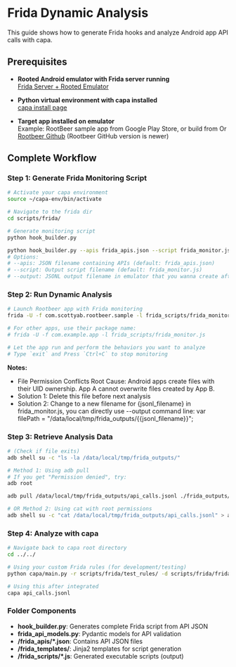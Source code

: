 # Frida Dynamic Analysis

This guide shows how to generate Frida hooks and analyze Android app API calls with capa.

## Prerequisites

- **Rooted Android emulator with Frida server running**  
[Frida Server + Rooted Emulator](https://docs.google.com/document/d/1WpPRcdtnPYdOn4n7Wl3aghbZUv2wmefiuaf2WDIR5Pw/edit?tab=t.0#heading=h.sqgvzr4xgg42)

- **Python virtual environment with capa installed**  
[capa install page](https://github.com/mandiant/capa/blob/master/doc/installation.md)

- **Target app installed on emulator**  
Example: RootBeer sample app from Google Play Store, or build from  Or [Rootbeer Github](https://github.com/scottyab/rootbeer?tab=readme-ov-file) (Rootbeer GitHub version is newer)

## Complete Workflow

### Step 1: Generate Frida Monitoring Script

```bash
# Activate your capa environment
source ~/capa-env/bin/activate 

# Navigate to the frida dir
cd scripts/frida/

# Generate monitoring script
python hook_builder.py

python hook_builder.py --apis frida_apis.json --script frida_monitor.js --output api_calls.jsonl
# Options:
# --apis: JSON filename containing APIs (default: frida_apis.json)
# --script: Output script filename (default: frida_monitor.js)  
# --output: JSONL output filename in emulator that you wanna create after monitoring (default: api_calls.jsonl)
```

### Step 2: Run Dynamic Analysis

```bash
# Launch Rootbeer app with Frida monitoring
frida -U -f com.scottyab.rootbeer.sample -l frida_scripts/frida_monitor.js

# For other apps, use their package name:
# frida -U -f com.example.app -l frida_scripts/frida_monitor.js

# Let the app run and perform the behaviors you want to analyze
# Type `exit` and Press `Ctrl+C` to stop monitoring
```

**Notes:**
- File Permission Conflicts
Root Cause: Android apps create files with their UID ownership. App A cannot overwrite files created by App B.
- Solution 1: Delete this file before next analysis
- Solution 2: Change to a new filename for {jsonl_filename} in frida_monitor.js, you can directly use --output command line:
var filePath = "/data/local/tmp/frida_outputs/{{jsonl_filename}}";

### Step 3: Retrieve Analysis Data

```bash
# (Check if file exits)
adb shell su -c "ls -la /data/local/tmp/frida_outputs/"

# Method 1: Using adb pull
# If you get "Permission denied", try:
adb root

adb pull /data/local/tmp/frida_outputs/api_calls.jsonl ./frida_outputs/api_calls.jsonl

# OR Method 2: Using cat with root permissions
adb shell su -c "cat /data/local/tmp/frida_outputs/api_calls.jsonl" > api_calls.jsonl
```

### Step 4: Analyze with capa
```bash
# Navigate back to capa root directory
cd ../../

# Using your custom Frida rules (for development/testing)
python capa/main.py -r scripts/frida/test_rules/ -d scripts/frida/frida_outputs/api_calls.jsonl

# Using this after integrated
capa api_calls.jsonl
```

### Folder Components

- **hook_builder.py**: Generates complete Frida script from API JSON
- **frida_api_models.py**: Pydantic models for API validation
- **/frida_apis/*.json**: Contains API JSON files
- **/frida_templates/**: Jinja2 templates for script generation
- **/frida_scripts/*.js**: Generated executable scripts (output)
